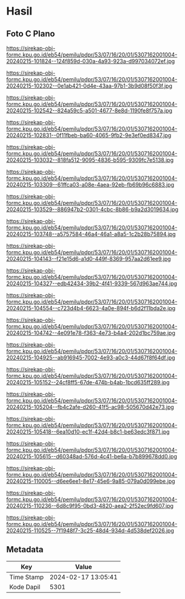 # Hasil

## Foto C Plano

https://sirekap-obj-formc.kpu.go.id/eb54/pemilu/pdpr/53/07/16/20/01/5307162001004-20240215-101824--124f859d-030a-4a93-923a-d997034072ef.jpg

https://sirekap-obj-formc.kpu.go.id/eb54/pemilu/pdpr/53/07/16/20/01/5307162001004-20240215-102302--0e1ab421-0d4e-43aa-97b1-3b9d08f50f3f.jpg

https://sirekap-obj-formc.kpu.go.id/eb54/pemilu/pdpr/53/07/16/20/01/5307162001004-20240215-102542--824a59c5-a501-4677-8e8d-1190fe8f757a.jpg

https://sirekap-obj-formc.kpu.go.id/eb54/pemilu/pdpr/53/07/16/20/01/5307162001004-20240215-102831--0f11fbeb-ba60-4065-9fb2-9e3ef0ed8347.jpg

https://sirekap-obj-formc.kpu.go.id/eb54/pemilu/pdpr/53/07/16/20/01/5307162001004-20240215-103032--818fa512-9095-4836-b595-9309fc7e5138.jpg

https://sirekap-obj-formc.kpu.go.id/eb54/pemilu/pdpr/53/07/16/20/01/5307162001004-20240215-103309--61ffca03-a08e-4aea-92eb-fb69b96c6883.jpg

https://sirekap-obj-formc.kpu.go.id/eb54/pemilu/pdpr/53/07/16/20/01/5307162001004-20240215-103529--886947b2-0301-4cbc-8b86-b9a2d3019634.jpg

https://sirekap-obj-formc.kpu.go.id/eb54/pemilu/pdpr/53/07/16/20/01/5307162001004-20240215-103748--a5757584-46a4-46a1-a8a5-1c2b28b75894.jpg

https://sirekap-obj-formc.kpu.go.id/eb54/pemilu/pdpr/53/07/16/20/01/5307162001004-20240215-104143--f21e15d6-a1d0-449f-8369-957aa2d61ee9.jpg

https://sirekap-obj-formc.kpu.go.id/eb54/pemilu/pdpr/53/07/16/20/01/5307162001004-20240215-104327--edb42434-39b2-4f41-9339-567d963ae744.jpg

https://sirekap-obj-formc.kpu.go.id/eb54/pemilu/pdpr/53/07/16/20/01/5307162001004-20240215-104554--c723d4b4-6623-4a0e-894f-b6d2f11bda2e.jpg

https://sirekap-obj-formc.kpu.go.id/eb54/pemilu/pdpr/53/07/16/20/01/5307162001004-20240215-104742--4e091e78-f363-4e73-b4a4-202d1bc759ae.jpg

https://sirekap-obj-formc.kpu.go.id/eb54/pemilu/pdpr/53/07/16/20/01/5307162001004-20240215-104925--ab916945-7002-4e93-a0c3-44d67f8f64df.jpg

https://sirekap-obj-formc.kpu.go.id/eb54/pemilu/pdpr/53/07/16/20/01/5307162001004-20240215-105152--24cf8ff5-67de-474b-b4ab-1bcd635ff289.jpg

https://sirekap-obj-formc.kpu.go.id/eb54/pemilu/pdpr/53/07/16/20/01/5307162001004-20240215-105204--fb4c2afe-d260-41f5-ac98-505670d42e73.jpg

https://sirekap-obj-formc.kpu.go.id/eb54/pemilu/pdpr/53/07/16/20/01/5307162001004-20240215-105418--6ea10d10-ec1f-42d4-b8c1-be63edc3f871.jpg

https://sirekap-obj-formc.kpu.go.id/eb54/pemilu/pdpr/53/07/16/20/01/5307162001004-20240215-105615--d60348ad-576d-4c41-be6a-b7b899678dd0.jpg

https://sirekap-obj-formc.kpu.go.id/eb54/pemilu/pdpr/53/07/16/20/01/5307162001004-20240215-110005--d6ee6ee1-8e17-45e6-9a85-079a0d099ebe.jpg

https://sirekap-obj-formc.kpu.go.id/eb54/pemilu/pdpr/53/07/16/20/01/5307162001004-20240215-110236--6d8c9f95-0bd3-4820-aea2-2f52ec9fd607.jpg

https://sirekap-obj-formc.kpu.go.id/eb54/pemilu/pdpr/53/07/16/20/01/5307162001004-20240215-110525--7f1948f7-3c25-48d4-934d-4d538def2026.jpg


## Metadata

| Key        | Value               |
| ---------- | ------------------- |
| Time Stamp | 2024-02-17 13:05:41 |
| Kode Dapil | 5301                |



